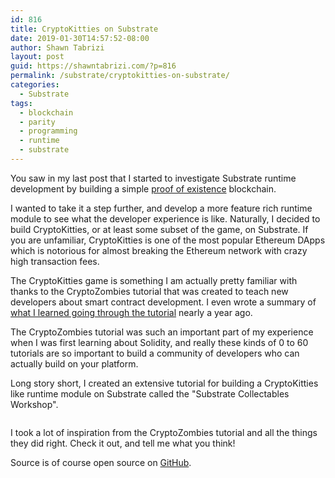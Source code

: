 ```yaml
---
id: 816
title: CryptoKitties on Substrate
date: 2019-01-30T14:57:52-08:00
author: Shawn Tabrizi
layout: post
guid: https://shawntabrizi.com/?p=816
permalink: /substrate/cryptokitties-on-substrate/
categories:
  - Substrate
tags:
  - blockchain
  - parity
  - programming
  - runtime
  - substrate
---
```

You saw in my last post that I started to investigate Substrate runtime development by building a simple [proof of existence](https://shawntabrizi.com/substrate/proof-of-existence-blockchain-with-substrate/) blockchain.

I wanted to take it a step further, and develop a more feature rich runtime module to see what the developer experience is like. Naturally, I decided to build CryptoKitties, or at least some subset of the game, on Substrate. If you are unfamiliar, CryptoKitties is one of the most popular Ethereum DApps which is notorious for almost breaking the Ethereum network with crazy high transaction fees.

The CryptoKitties game is something I am actually pretty familiar with thanks to the CryptoZombies tutorial that was created to teach new developers about smart contract development. I even wrote a summary of [what I learned going through the tutorial](https://shawntabrizi.com/ethereum/shawn-notes-cryptozombies-lessons-1-5-in-solidity/) nearly a year ago.

The CryptoZombies tutorial was such an important part of my experience when I was first learning about Solidity, and really these kinds of 0 to 60 tutorials are so important to build a community of developers who can actually build on your platform.

Long story short, I created an extensive tutorial for building a CryptoKitties like runtime module on Substrate called the "Substrate Collectables Workshop".

<a href="https://shawntabrizi.github.io/substrate-collectables-workshop/#/"><img alt='' class='alignnone size-full wp-image-819 ' src='https://shawntabrizi.com/wordpress/wp-content/uploads/2019/03/img_5c8ed01e77c2f.png' /></a>

I took a lot of inspiration from the CryptoZombies tutorial and all the things they did right. Check it out, and tell me what you think!

Source is of course open source on [GitHub](https://github.com/shawntabrizi/substrate-collectables-workshop).
